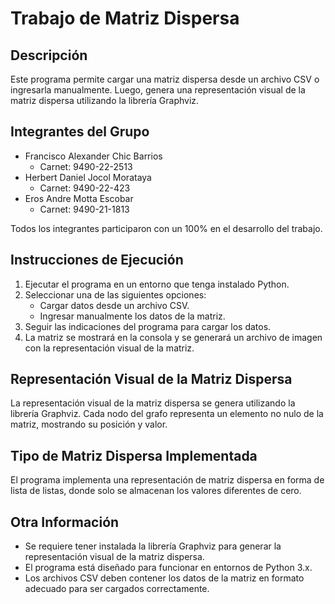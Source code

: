 # Trabajo de Matriz Dispersa

## Descripción
Este programa permite cargar una matriz dispersa desde un archivo CSV o ingresarla manualmente. Luego, genera una representación visual de la matriz dispersa utilizando la librería Graphviz.

## Integrantes del Grupo
- Francisco Alexander Chic Barrios
  - Carnet: 9490-22-2513
- Herbert Daniel Jocol Morataya
  - Carnet: 9490-22-423
- Eros Andre Motta Escobar
  - Carnet: 9490-21-1813

Todos los integrantes participaron con un 100% en el desarrollo del trabajo.

## Instrucciones de Ejecución
1. Ejecutar el programa en un entorno que tenga instalado Python.
2. Seleccionar una de las siguientes opciones:
    - Cargar datos desde un archivo CSV.
    - Ingresar manualmente los datos de la matriz.
3. Seguir las indicaciones del programa para cargar los datos.
4. La matriz se mostrará en la consola y se generará un archivo de imagen con la representación visual de la matriz.

## Representación Visual de la Matriz Dispersa
La representación visual de la matriz dispersa se genera utilizando la librería Graphviz. Cada nodo del grafo representa un elemento no nulo de la matriz, mostrando su posición y valor.

## Tipo de Matriz Dispersa Implementada
El programa implementa una representación de matriz dispersa en forma de lista de listas, donde solo se almacenan los valores diferentes de cero.

## Otra Información
- Se requiere tener instalada la librería Graphviz para generar la representación visual de la matriz dispersa.
- El programa está diseñado para funcionar en entornos de Python 3.x.
- Los archivos CSV deben contener los datos de la matriz en formato adecuado para ser cargados correctamente.

